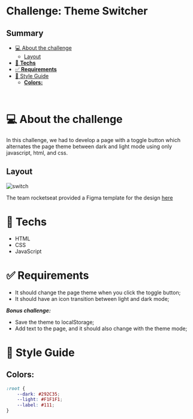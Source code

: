 <h1>Challenge: Theme Switcher</h1>

## **Summary**

- [💻 About the challenge](#-about-the-challenge)
	- [Layout](#layout)
- [🚀 **Techs**](#-techs)
- [✅ **Requirements**](#-requirements)
- [🎨 Style Guide](#-style-guide)
	- [**Colors:**](#colors)


<br>

# 💻 About the challenge

In this challenge, we had to develop a page with a toggle button which alternates the page theme between dark and light mode using only javascript, html, and css.

## Layout
![switch](https://user-images.githubusercontent.com/29147847/176740914-85069cc6-8724-4cd5-9382-0cd4aca43e74.gif)



The team rocketseat provided a Figma template for the design [here](https://www.figma.com/file/yJ0kcX1684XPoyJnUf1K6J/DD-Theme-Switcher/duplicate) 

# 🚀 **Techs**

- HTML
- CSS
- JavaScript


# ✅ **Requirements**


- It should change the page theme when you click the toggle button;
- It should have an icon transition between light and dark mode;

***Bonus challenge:***

- Save the theme to localStorage;
- Add text to the page, and it should also change with the theme mode;

# 🎨 Style Guide


## **Colors:**

``` css
:root {
	--dark: #292C35;
	--light: #F1F1F1;
	--label: #111;
}
```



